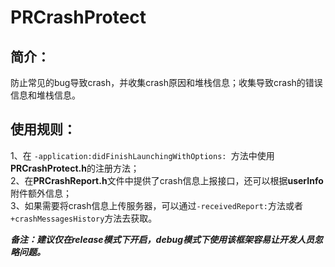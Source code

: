 # PRCrashProtect
## 简介：
防止常见的bug导致crash，并收集crash原因和堆栈信息；收集导致crash的错误信息和堆栈信息。
## 使用规则：
1、在 `-application:didFinishLaunchingWithOptions: `方法中使用**PRCrashProtect.h**的注册方法；  
2、在**PRCrashReport.h**文件中提供了crash信息上报接口，还可以根据**userInfo**附件额外信息；  
3、如果需要将crash信息上传服务器，可以通过`-receivedReport:`方法或者`+crashMessagesHistory`方法去获取。  

___备注：建议仅在release模式下开启，debug模式下使用该框架容易让开发人员忽略问题。___